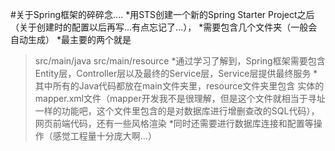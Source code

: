 #关于Spring框架的碎碎念....
*用STS创建一个新的Spring Starter Project之后（关于创建时的配置以后再写...有点忘记了...），
*需要包含几个文件夹（一般会自动生成）
*最主要的两个就是
>src/main/java
src/main/resource
*通过学习了解到，Spring框架需要包含Entity层，Controller层以及最终的Service层，Service层提供最终服务
*其中所有的Java代码都放在main文件夹里，resource文件夹里包含
>实体的mapper.xml文件（mapper开发我不是很理解，但是这个文件就相当于寻址一样的功能吧，这个文件里包含的是对数据库进行增删查改的SQL代码），网页前端代码，还有一些风格渲染
*同时还需要进行数据库连接和配置等操作（感觉工程量十分庞大啊...）

